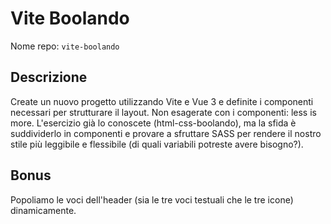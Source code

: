 # Vite Boolando

Nome repo: `vite-boolando`

## Descrizione

Create un nuovo progetto utilizzando Vite e Vue 3 e definite i componenti necessari per strutturare il layout.
Non esagerate con i componenti: less is more.
L'esercizio già lo conoscete (html-css-boolando), ma la sfida è suddividerlo in componenti e provare a sfruttare SASS per rendere il nostro stile più leggibile e flessibile (di quali variabili potreste avere bisogno?).

## Bonus

Popoliamo le voci dell'header (sia le tre voci testuali che le tre icone) dinamicamente.
